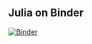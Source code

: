 ## Julia on Binder

[![Binder](https://mybinder.org/badge_logo.svg)](https://mybinder.org/v2/gh/hwhk/Julia/master)
